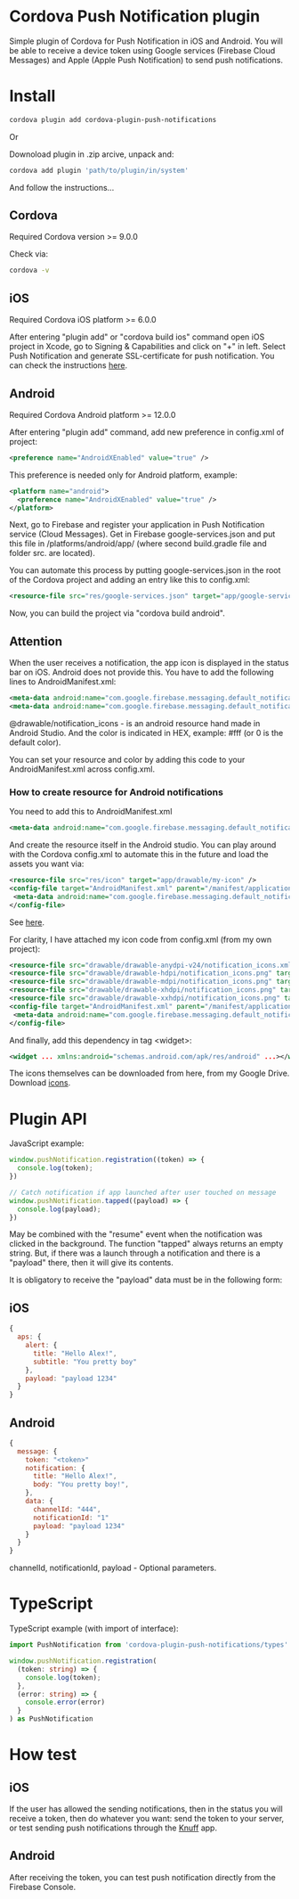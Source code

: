# Cordova Push Notification plugin

Simple plugin of Cordova for Push Notification in iOS and Android. You will be able to receive a device token using Google services (Firebase Cloud Messages) and Apple (Apple Push Notification) to send push notifications.

# Install

```bash
cordova plugin add cordova-plugin-push-notifications
```

Or 

Downoload plugin in .zip arcive, unpack and:

```bash
cordova add plugin 'path/to/plugin/in/system'
```

And follow the instructions...

## Cordova

Required Cordova version >= 9.0.0

Check via:

```bash
cordova -v
```

## iOS

Required Cordova iOS platform >= 6.0.0

After entering "plugin add" or "cordova build ios" command open iOS project in Xcode, go to Signing & Capabilities and click on "+" in left. Select Push Notification and generate SSL-certificate for push notification. You can check the instructions [here](https://developer.apple.com/documentation/usernotifications/setting_up_a_remote_notification_server/establishing_a_certificate-based_connection_to_apns).


## Android

Required Cordova Android platform >= 12.0.0

After entering "plugin add" command, add new preference in config.xml of project:

```xml
<preference name="AndroidXEnabled" value="true" />
```

This preference is needed only for Android platform, example:

```xml
<platform name="android">
  <preference name="AndroidXEnabled" value="true" />
</platform>
```

Next, go to Firebase and register your application in Push Notification service (Cloud Messages). Get in Firebase google-services.json and put this file in /platforms/android/app/ (where second build.gradle file and folder src. are located).

You can automate this process by putting google-services.json in the root of the Cordova project and adding an entry like this to config.xml:

```xml
<resource-file src="res/google-services.json" target="app/google-services.json" />
```

Now, you can build the project via "cordova build android".

## Attention

When the user receives a notification, the app icon is displayed in the status bar on iOS. Android does not provide this. You have to add the following lines to AndroidManifest.xml:

```xml
<meta-data android:name="com.google.firebase.messaging.default_notification_color" android:value="0"/>
<meta-data android:name="com.google.firebase.messaging.default_notification_icon" android:resource="@drawable notification_icons" />
 ```

@drawable/notification_icons - is an android resource hand made in Android Studio. And the color is indicated in HEX, example: #fff (or 0 is the default color).

You can set your resource and color by adding this code to your AndroidManifest.xml across config.xml.

### How to create resource for Android notifications

You need to add this to AndroidManifest.xml

```xml
<meta-data android:name="com.google.firebase.messaging.default_notification_icon" android:resource="@drawable/my-icons" />
 ```

And create the resource itself in the Android studio. You can play around with the Cordova config.xml to automate this in the future and load the assets you want via:

 ```xml
<resource-file src="res/icon" target="app/drawable/my-icon" />
<config-file target="AndroidManifest.xml" parent="/manifest/application"> 
  <meta-data android:name="com.google.firebase.messaging.default_notification_icon" android:resource="@drawable/my-icon" />
</config-file>
 ```

See [here](https://stackoverflow.com/questions/37325051/notification-icon-with-the-new-firebase-cloud-messaging-system).

For clarity, I have attached my icon code from config.xml (from my own project):

 ```xml
<resource-file src="drawable/drawable-anydpi-v24/notification_icons.xml" target="app/src/main/res/drawable-anydpi-v24/notification_icons.xml" />
<resource-file src="drawable/drawable-hdpi/notification_icons.png" target="app/src/main/res/drawable-hdpi/notification_icons.png" />
<resource-file src="drawable/drawable-mdpi/notification_icons.png" target="app/src/main/res/drawable-mdpi/notification_icons.png" />
<resource-file src="drawable/drawable-xhdpi/notification_icons.png" target="app/src/main/res/drawable-xhdpi/notification_icons.png" />
<resource-file src="drawable/drawable-xxhdpi/notification_icons.png" target="app/src/main/res/drawable-xxhdpi/notification_icons.png" />
<config-file target="AndroidManifest.xml" parent="/manifest/application"> 
  <meta-data android:name="com.google.firebase.messaging.default_notification_icon" android:resource="@drawable/notification_icons" />
</config-file>
 ```

And finally, add this dependency in tag <widget\>:

 ```xml
<widget ... xmlns:android="schemas.android.com/apk/res/android" ...></widget>
 ```

The icons themselves can be downloaded from here, from my Google Drive. Download [icons](https://drive.google.com/file/d/1_RinnmvIvwx157cgjn_4cwn2GBcrYQVa/view?usp=sharing).


# Plugin API

JavaScript example:

```js
window.pushNotification.registration((token) => {
  console.log(token);
})

// Catch notification if app launched after user touched on message
window.pushNotification.tapped((payload) => {
  console.log(payload);
})
```

May be combined with the "resume" event when the notification was clicked in the background. The function "tapped" always returns an empty string. But, if there was a launch through a notification and there is a "payload" there, then it will give its contents.

It is obligatory to receive the "payload" data must be in the following form:

## iOS

```js
{ 
  aps: {
    alert: {
      title: "Hello Alex!",
      subtitle: "You pretty boy"
    },
    payload: "payload 1234"
  }
}
```

## Android

```js
{
  message: {
    token: "<token>"
    notification: {
      title: "Hello Alex!", 
      body: "You pretty boy!", 
    },
    data: {
      channelId: "444",
      notificationId: "1"
      payload: "payload 1234"
    }
  }
}
```

channelId, notificationId, payload - Optional parameters.

# TypeScript

TypeScript example (with import of interface):

```ts
import PushNotification from 'cordova-plugin-push-notifications/types'

window.pushNotification.registration(
  (token: string) => {
    console.log(token);
  },
  (error: string) => {
    console.error(error)
  }
) as PushNotification
```

# How test

## iOS

If the user has allowed the sending notifications, then in the status you will receive a token, then do whatever you want: send the token to your server, or test sending push notifications through the [Knuff](https://github.com/KnuffApp/Knuff) app.

## Android

After receiving the token, you can test push notification directly from the Firebase Console.



